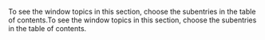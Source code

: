 <span data-ttu-id="e55fc-101">To see the window topics in this section, choose the subentries in the table of contents.</span><span class="sxs-lookup"><span data-stu-id="e55fc-101">To see the window topics in this section, choose the subentries in the table of contents.</span></span>
